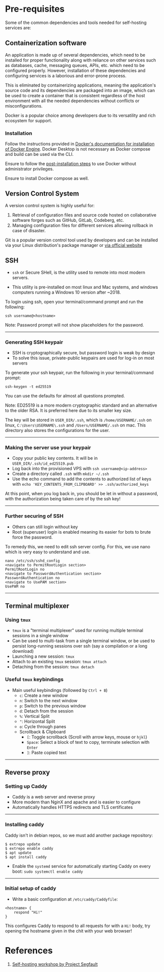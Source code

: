 # Pre-requisites

Some of the common dependencies and tools needed for self-hosting services are:

## Containerization software

An application is made up of several dependencies, which need to be installed for proper functionality along with reliance on other services such as databases, cache, messaging queues, APIs, etc. which need to be configured properly. However, installation of these dependencies and configuring services is a laborious and error-prone process.

This is eliminated by containerizing applications, meaning the application's source code and its dependencies are packaged into an image, which can be used to create a container that is consistent regardless of the host environment with all the needed dependencies without conflicts or misconfigurations.

Docker is a popular choice among developers due to its versatility and rich ecosystem for support.

### Installation

Follow the instructions provided in [Docker's documentation for installation of Docker Engine](https://docs.docker.com/engine/install/). Docker Desktop is not necessary as Docker compose and build can be used via the CLI.

Ensure to follow the [post-installation steps](https://docs.docker.com/engine/install/linux-postinstall/) to use Docker without administrator privileges.

Ensure to install Docker compose as well.

## Version Control System

A version control system is highly useful for:

1. Retrieval of configuration files and source code hosted on collaborative software forges such as GitHub, GitLab, Codeberg, etc.
2. Managing configuration files for different services allowing rollback in case of disaster.

Git is a popular version control tool used by developers and can be installed via your Linux distribution's package manager or [via official website](https://git-scm.com/downloads)

## SSH

- `ssh` or Secure SHell, is the utility used to remote into most modern servers.

- This utility is pre-installed on most linux and Mac systems, and windows computers running a Windows 10 version after ~2018.

To login using ssh, open your terminal/command prompt and run the following:

`ssh username@<hostname>`

Note: Password prompt will not show placeholders for the password.

---

### Generating SSH keypair

- SSH is cryptographically secure, but password login is weak by design
- To solve this issue, private-public keypairs are used for log-in on most servers

To generate your ssh keypair, run the following in your terminal/command prompt:

`ssh-keygen -t ed25519`

You can use the defaults for almost all questions prompted.

Note: ED25519 is a more modern cryptographic standard and an alternative to the older RSA. It is preferred here due to its smaller key size.

The key will be stored in `USER_DIR/.ssh`, which is `/home/USERNAME/.ssh` on linux, `C:\Users\USERNAME\.ssh` and `/Users/USERNAME/.ssh` on mac. This directory also stores the configurations for the user.

---

### Making the server use your keypair

- Copy your public key contents. It will be in `USER_DIR/.ssh/id_ed25519.pub`
- Log back into the provisioned VPS with `ssh username@<ip-address>`
- Create a directory called `.ssh` with `mkdir ~/.ssh`
- Use the echo command to add the contents to authorized list of keys with `echo 'KEY_CONTENTS_FROM_CLIPBOARD' >> .ssh/authorized_keys`

At this point, when you log back in, you should be let in without a password, with the authorization being taken care of by the ssh key!

---

### Further securing of SSH

- Others can still login without key
- Root (superuser) login is enabled meaning its easier for bots to brute force the password.

To remedy this, we need to edit ssh server config.
For this, we use nano which is very easy to understand and use.

	nano /etc/ssh/sshd_config
	<navigate to PermitRootLogin section>
	PermitRootLogin no
	<navigate to PasswordAuthentication section>
	PasswordAuthentication no
	<navigate to UsePAM section>
	UsePAM no

---

## Terminal multiplexer

### Using `tmux`

- `tmux` is a "terminal multiplexer" used for running multiple terminal sessions in a single window
- Can be used to multi-task from a single terminal window, or be used to persist long-running sessions over ssh (say a compilation or a long download)
- Launching a new session: `tmux`
- Attach to an existing `tmux` session: `tmux attach`
- Detaching from the session: `tmux detach`

### Useful `tmux` keybindings

- Main useful keybindings (followed by `Ctrl + B`)
  - `c`: Create a new window
  - `n`: Switch to the next window
  - `p`: Switch to the previous window
  - `d`: Detach from the session
  - `%`: Vertical Split
  - `"`: Horizontal Split
  - `o`: Cycle through panes
  - Scrollback & Clipboard
    - `[`: Toggle scrollback (Scroll with arrow keys, mouse or `hjkl`)
    - `Space`: Select a block of text to copy, terminate selection with `Enter`
    - `]`: Paste copied text

---

## Reverse proxy

### Setting up Caddy

- Caddy is a web server and reverse proxy
- More modern than NginX and apache and is easier to configure
- Automatically handles HTTPS redirects and TLS certificates

---

### Installing caddy

Caddy isn't in debian repos, so we must add another package repository:

```
$ extrepo update
$ extrepo enable caddy
$ apt update
$ apt install caddy
```

- Enable the `systemd` service for automatically starting Caddy on every boot: `sudo systemctl enable caddy`

---

### Initial setup of caddy

- Write a basic configuration at `/etc/caddy/Caddyfile`:

```
<hostname> {
	respond "Hi!"
}
```

This configures Caddy to respond to all requests for <hostname> with a `Hi!` body, try opening the hostname given in the chit with your web browser!

# References

1. [Self-hosting workshop by Project Segfault](https://doc.projectsegfau.lt/9cal5vjqSO63NFrONue5Yg#)